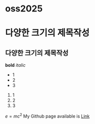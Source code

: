 # oss2025

# 다양한 크기의 제목작성
## 다양한 크기의 제목작성

__bold__
_italic_

- 1
- 2
- 3

1. 1
2. 2
3. 3

$e=mc^2$
My Github page available is [Link](https://www.donga.ac.kr)
